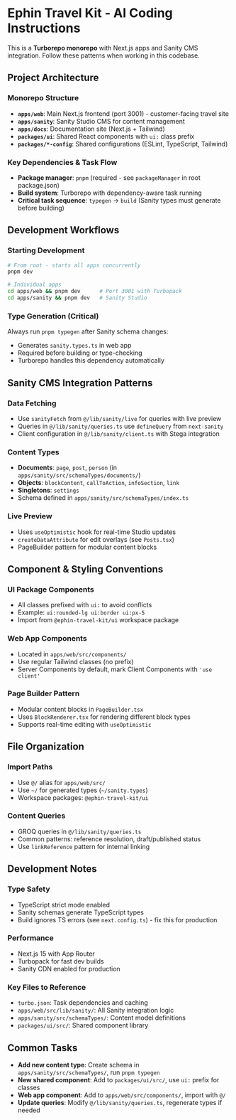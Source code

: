 # Ephin Travel Kit - AI Coding Instructions

This is a **Turborepo monorepo** with Next.js apps and Sanity CMS integration. Follow these patterns when working in this codebase.

## Project Architecture

### Monorepo Structure
- **`apps/web`**: Main Next.js frontend (port 3001) - customer-facing travel site
- **`apps/sanity`**: Sanity Studio CMS for content management
- **`apps/docs`**: Documentation site (Next.js + Tailwind)
- **`packages/ui`**: Shared React components with `ui:` class prefix
- **`packages/*-config`**: Shared configurations (ESLint, TypeScript, Tailwind)

### Key Dependencies & Task Flow
- **Package manager**: `pnpm` (required - see `packageManager` in root package.json)
- **Build system**: Turborepo with dependency-aware task running
- **Critical task sequence**: `typegen` → `build` (Sanity types must generate before building)

## Development Workflows

### Starting Development
```bash
# From root - starts all apps concurrently
pnpm dev

# Individual apps
cd apps/web && pnpm dev      # Port 3001 with Turbopack
cd apps/sanity && pnpm dev   # Sanity Studio
```

### Type Generation (Critical)
Always run `pnpm typegen` after Sanity schema changes:
- Generates `sanity.types.ts` in web app
- Required before building or type-checking
- Turborepo handles this dependency automatically

## Sanity CMS Integration Patterns

### Data Fetching
- Use `sanityFetch` from `@/lib/sanity/live` for queries with live preview
- Queries in `@/lib/sanity/queries.ts` use `defineQuery` from `next-sanity`
- Client configuration in `@/lib/sanity/client.ts` with Stega integration

### Content Types
- **Documents**: `page`, `post`, `person` (in `apps/sanity/src/schemaTypes/documents/`)
- **Objects**: `blockContent`, `callToAction`, `infoSection`, `link`
- **Singletons**: `settings`
- Schema defined in `apps/sanity/src/schemaTypes/index.ts`

### Live Preview
- Uses `useOptimistic` hook for real-time Studio updates
- `createDataAttribute` for edit overlays (see `Posts.tsx`)
- PageBuilder pattern for modular content blocks

## Component & Styling Conventions

### UI Package Components
- All classes prefixed with `ui:` to avoid conflicts
- Example: `ui:rounded-lg ui:border ui:px-5`
- Import from `@ephin-travel-kit/ui` workspace package

### Web App Components
- Located in `apps/web/src/components/`
- Use regular Tailwind classes (no prefix)
- Server Components by default, mark Client Components with `'use client'`

### Page Builder Pattern
- Modular content blocks in `PageBuilder.tsx`
- Uses `BlockRenderer.tsx` for rendering different block types
- Supports real-time editing with `useOptimistic`

## File Organization

### Import Paths
- Use `@/` alias for `apps/web/src/`
- Use `~/` for generated types (`~/sanity.types`)
- Workspace packages: `@ephin-travel-kit/ui`

### Content Queries
- GROQ queries in `@/lib/sanity/queries.ts`
- Common patterns: reference resolution, draft/published status
- Use `linkReference` pattern for internal linking

## Development Notes

### Type Safety
- TypeScript strict mode enabled
- Sanity schemas generate TypeScript types
- Build ignores TS errors (see `next.config.ts`) - fix this for production

### Performance
- Next.js 15 with App Router
- Turbopack for fast dev builds
- Sanity CDN enabled for production

### Key Files to Reference
- `turbo.json`: Task dependencies and caching
- `apps/web/src/lib/sanity/`: All Sanity integration logic
- `apps/sanity/src/schemaTypes/`: Content model definitions
- `packages/ui/src/`: Shared component library

## Common Tasks

- **Add new content type**: Create schema in `apps/sanity/src/schemaTypes/`, run `pnpm typegen`
- **New shared component**: Add to `packages/ui/src/`, use `ui:` prefix for classes
- **Web app component**: Add to `apps/web/src/components/`, import with `@/`
- **Update queries**: Modify `@/lib/sanity/queries.ts`, regenerate types if needed
